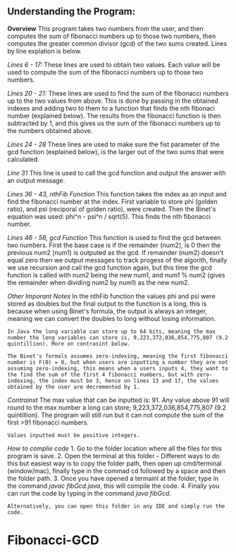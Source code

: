 ## Understanding the Program:
**Overview**
    This program takes two numbers from the user, and then computes the sum of fibonacci numbers up to those two numbers, then computes the greater common divisor (gcd) of the two sums created. Lines by line explation is below.

*Lines 6 - 17:*
    These lines are used to obtain two values. Each value will be used to compute the sum of the fibonacci numbers up to those two numbers.

*Lines 20 - 21:*
    These lines are used to find the sum of the fibonacci numbers up to the two values from above. This is done by passing in the obtained indexes and adding two to them to a function that finds the nth fibonaci number (explained below). The results from the fibonacci function is then subtracted by 1, and this gives us the sum of the fibonacci numbers up to the numbers obtained above. 

*Lines 24 - 28*
    These lines are used to make sure the fist parameter of the gcd function (explained below), is the larger out of the two sums that were calculated.

*Line 31*
    This line is used to call the gcd function and output the answer with an output message.

*Lines 36 - 43, nthFib Function*
    This function takes the index as an input and find the fibonacci number at the index. First variable to store phi (golden ratio), and psi (reciporal of golden ratio), were created. Then the Binet's equation was used: phi^n - psi^n / sqrt(5). This finds the nth fibonacci number. 

*Lines 46 - 58, gcd Function*
    This function is used to find the gcd between two numbers. First the base case is if the remainder (num2), is 0 then the previous num2 (num1) is outputed as the gcd. If remainder (num2) doesn't equal zero then we output messages to track progess of the algorith, finally we use recursion and call the gcd function again, but this time the gcd function is called with num2 being the new num1, and num1 % num2 (gives the remainder when dividing num2 by num1) as the new num2. 

*Other Imporant Notes*
    In the nthFib function the values phi and psi were stored as doubles but the final output to the function is a long, this is because when using Binet's formula, the output is always an integer, meaning we can convert the doubles to long without losing information.

    In Java the long variable can store up to 64 bits, meaning the max number the long variables can store is, 9,223,372,036,854,775,807 (9.2 quintillion). More on contrasint below. 

    The Binet's formals assumes zero-indexing, meaning the first fibonacci number is F(0) = 0, but when users are inputting a number they are not assuming zero-indexing, this means when a users inputs 4, they want to the find the sum of the first 4 fibonacci numbers, but with zero-indexing, the index must be 3, hence on lines 13 and 17, the values obtained by the user are decremented by 1. 

*Contrainst*
    The max value that can be inputted is: 91.
    Any value above 91 will round to the max number a long can store; 9,223,372,036,854,775,807 (9.2 quintillion).
    The program will still run but it can not compute the sum of the first >91 fibonacci numbers. 

    Values inputted must be positive integers. 

*How to complie code*
    1. Go to the folder location where all the files for this program is save.
    2. Open the terminal at this folder
        - Different ways to do this but easiest way is to copy the folder path, then open up cmd/terminal (window/mac), finally type in the commad cd followed by a space and then the folder path.
    3. Once you have opened a termainl at the folder, type in the command *javac fibGcd.java*, this will      compile the code.
    4. Finally you can run the code by typing in the command *java fibGcd*.

    Alternatively, you can open this folder in any IDE and simply run the code.  




    
# Fibonacci-GCD
